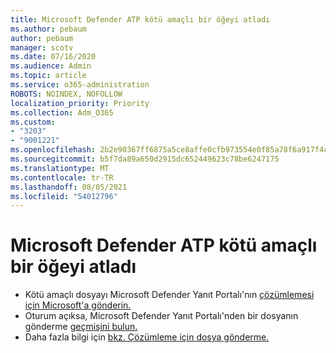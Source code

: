 ```yaml
---
title: Microsoft Defender ATP kötü amaçlı bir öğeyi atladı
ms.author: pebaum
author: pebaum
manager: scotv
ms.date: 07/16/2020
ms.audience: Admin
ms.topic: article
ms.service: o365-administration
ROBOTS: NOINDEX, NOFOLLOW
localization_priority: Priority
ms.collection: Adm_O365
ms.custom:
- "3203"
- "9001221"
ms.openlocfilehash: 2b2e90367ff6875a5ce8affe0cfb973554e0f85a78f6a917f4c520640018ac93
ms.sourcegitcommit: b5f7da89a650d2915dc652449623c78be6247175
ms.translationtype: MT
ms.contentlocale: tr-TR
ms.lasthandoff: 08/05/2021
ms.locfileid: "54012796"
---
```

# <a name="microsoft-defender-atp-missed-a-malicious-item"></a>Microsoft Defender ATP kötü amaçlı bir öğeyi atladı

- Kötü amaçlı dosyayı Microsoft Defender Yanıt Portalı'nın [çözümlemesi için Microsoft'a gönderin.](https://www.microsoft.com/wdsi/filesubmission/) 
- Oturum açıksa, Microsoft Defender Yanıt Portalı'nden bir dosyanın gönderme [geçmişini bulun.](https://www.microsoft.com/wdsi/submissionhistory)
- Daha fazla bilgi için [bkz. Çözümleme için dosya gönderme.](/windows/security/threat-protection/intelligence/submission-guide)
